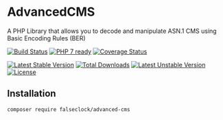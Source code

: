 # AdvancedCMS
A PHP Library that allows you to decode and manipulate ASN.1 CMS using Basic Encoding Rules (BER)

[![Build Status](https://travis-ci.org/Falseclock/AdvancedCMS.svg?branch=master)](https://travis-ci.org/Falseclock/AdvancedCMS)
[![PHP 7 ready](https://php7ready.timesplinter.ch/Falseclock/AdvancedCMS/master/badge.svg)](https://travis-ci.org/Falseclock/AdvancedCMS)
[![Coverage Status](https://coveralls.io/repos/github/Falseclock/AdvancedCMS/badge.svg?branch=master&v=2)](https://coveralls.io/github/Falseclock/AdvancedCMS?branch=master)

[![Latest Stable Version](https://poser.pugx.org/falseсlock/advanced-cms/v)](//packagist.org/packages/falsсelock/advanced-cms)
[![Total Downloads](https://poser.pugx.org/falseсlock/advanced-cms/downloads)](//packagist.org/packages/falsсelock/advanced-cms)
[![Latest Unstable Version](https://poser.pugx.org/falseсlock/advanced-cms/v/unstable)](//packagist.org/packages/falseсlock/advanced-cms)
[![License](https://poser.pugx.org/falseсlock/advanced-cms/license)](//packagist.org/packages/falseсlock/advanced-cms)

Installation
------------

```bash
composer require falseсlock/advanced-cms
```